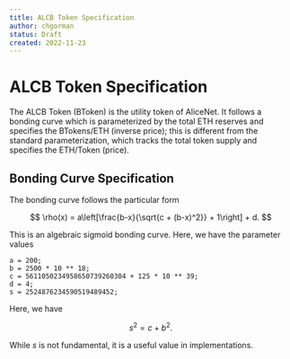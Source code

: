 ```yaml
---
title: ALCB Token Specification
author: chgorman
status: Draft
created: 2022-11-23
---
```


# ALCB Token Specification

The ALCB Token (BToken) is the utility token of AliceNet.
It follows a bonding curve which is parameterized by
the total ETH reserves and specifies the BTokens/ETH (inverse price);
this is different from the standard parameterization,
which tracks the total token supply and specifies
the ETH/Token (price).

## Bonding Curve Specification

The bonding curve follows the particular form

$$
\rho(x) = a\left[\frac{b-x}{\sqrt{c + (b-x)^2}} + 1\right] + d.
$$

This is an algebraic sigmoid bonding curve.
Here, we have the parameter values

```
a = 200;
b = 2500 * 10 ** 18;
c = 5611050234958650739260304 + 125 * 10 ** 39;
d = 4;
s = 2524876234590519489452;
```

Here, we have

$$
s^{2} = c + b^{2}.
$$

While $s$ is not fundamental, it is a useful value in implementations.
